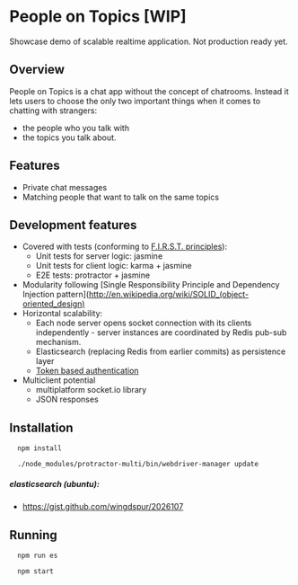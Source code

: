 People on Topics [WIP]
========================
Showcase demo of scalable realtime application. Not production ready yet.
## Overview
People on Topics is a chat app without the concept of chatrooms. Instead it lets users to choose the only two important things when it comes to chatting with strangers:

- the people who you talk with
- the topics you talk about.

## Features
- Private chat messages
- Matching people that want to talk on the same topics

## Development features
- Covered with tests (conforming to [F.I.R.S.T. principles](http://agileinaflash.blogspot.de/2009/02/first.html)):
  - Unit tests for server logic: jasmine
  - Unit tests for client logic: karma + jasmine
  - E2E tests: protractor + jasmine
- Modularity following [Single Responsibility Principle and Dependency Injection pattern](http://en.wikipedia.org/wiki/SOLID_(object-oriented_design)
- Horizontal scalability:
  - Each node server opens socket connection with its clients independently - server instances are coordinated by Redis pub-sub mechanism.
  - Elasticsearch (replacing Redis from earlier commits) as persistence layer
  - [Token based authentication](https://auth0.com/blog/2014/01/15/auth-with-socket-io/)
- Multiclient potential
  - multiplatform socket.io library
  - JSON responses


## Installation
````
  npm install
````

````
  ./node_modules/protractor-multi/bin/webdriver-manager update
````

##### elasticsearch (ubuntu):
  - https://gist.github.com/wingdspur/2026107

## Running
````
  npm run es
````

````
  npm start
````
